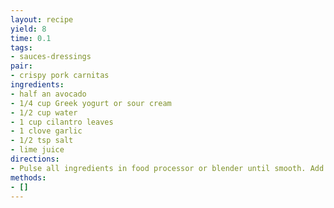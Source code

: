 ```yaml
---
layout: recipe
yield: 8
time: 0.1
tags:
- sauces-dressings
pair:
- crispy pork carnitas
ingredients:
- half an avocado
- 1/4 cup Greek yogurt or sour cream
- 1/2 cup water
- 1 cup cilantro leaves
- 1 clove garlic
- 1/2 tsp salt
- lime juice
directions:
- Pulse all ingredients in food processor or blender until smooth. Add water to achieve desired consistency
methods:
- []
---
```

